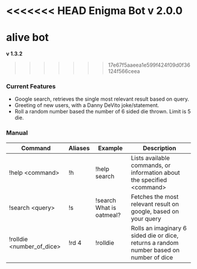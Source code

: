 <<<<<<< HEAD
Enigma Bot 
**v 2.0.0**
=======
# alive bot
**v 1.3.2**
>>>>>>> 17e67f5aaeea1e599f424f09d0f36124f566ceea

### Current Features
- Google search, retrieves the single most relevant result based on query.
- Greeting of new users, with a Danny DeVito joke/statement.
- Roll a random number based the number of 6 sided die thrown. 
Limit is 5 die.

### Manual
| Command | Aliases | Example | Description |
| --------| ------- |-------- |------------ |
| !help \<command\> | !h      | !help search | Lists available commands, or information about the specified \<command\> |
| !search \<query\> | !s | !search What is oatmeal? | Fetches the most relevant result on google, based on your query |
| !rolldie <number_of_dice> | !rd 4 | !rolldie | Rolls an imaginary 6 sided die or dice, returns a random number based on number of dice | 
